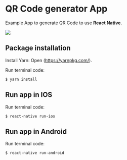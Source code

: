 # QR Code generator App

Example App to generate QR Code to use **React Native**.

![](gif.gif)

## Package installation

Install Yarn:
Open (https://yarnpkg.com/).

Run terminal code:

```
$ yarn install
```

## Run app in IOS

Run terminal code:

```
$ react-native run-ios
```

## Run app in Android

Run terminal code:

```
$ react-native run-android
```
